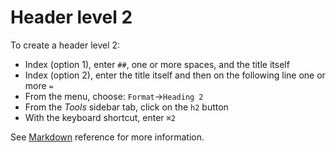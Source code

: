 
# Header level 2

To create a header level 2:

- Index (option 1), enter `##`, one or more spaces, and the title itself
- Index (option 2), enter the title itself and then on the following line one or more `=`
- From the menu, choose: `Format`→`Heading 2`
- From the _Tools_ sidebar tab, click on the `h2` button
- With the keyboard shortcut, enter `⌘2`

See  [Markdown](../markdown#mdHeaders) reference for more information. 
